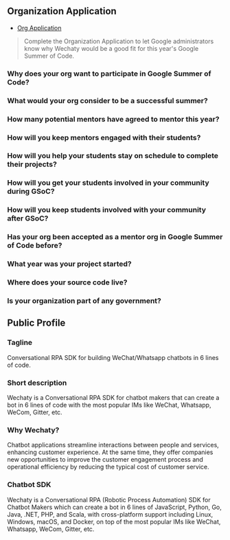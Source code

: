 ## Organization Application

- [Org Application](https://google.github.io/gsocguides/mentor/org-application)

> Complete the Organization Application to let Google administrators know why Wechaty would be a good fit for this year's Google Summer of Code.

### Why does your org want to participate in Google Summer of Code?

### What would your org consider to be a successful summer?

### How many potential mentors have agreed to mentor this year?

### How will you keep mentors engaged with their students?

### How will you help your students stay on schedule to complete their projects?

### How will you get your students involved in your community during GSoC?

### How will you keep students involved with your community after GSoC?

### Has your org been accepted as a mentor org in Google Summer of Code before?

### What year was your project started?

### Where does your source code live?

### Is your organization part of any government?

## Public Profile

### Tagline

Conversational RPA SDK for building WeChat/Whatsapp chatbots in 6 lines of code.

### Short description

Wechaty is a Conversational RPA SDK for chatbot makers that can create a bot in 6 lines of code with the most popular IMs like WeChat, Whatsapp, WeCom, Gitter, etc.

### Why Wechaty?

Chatbot applications streamline interactions between people and services, enhancing customer experience. At the same time, they offer companies new opportunities to improve the customer engagement process and operational efficiency by reducing the typical cost of customer service.

### Chatbot SDK

Wechaty is a Conversational RPA (Robotic Process Automation) SDK for Chatbot Makers which can create a bot in 6 lines of JavaScript, Python, Go, Java, .NET, PHP, and Scala, with cross-platform support including Linux, Windows, macOS, and Docker, on top of the most popular IMs like WeChat, Whatsapp, WeCom, Gitter, etc.

